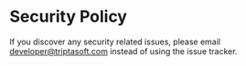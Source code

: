 # Security Policy

If you discover any security related issues, please email developer@triptasoft.com instead of using the issue tracker.
